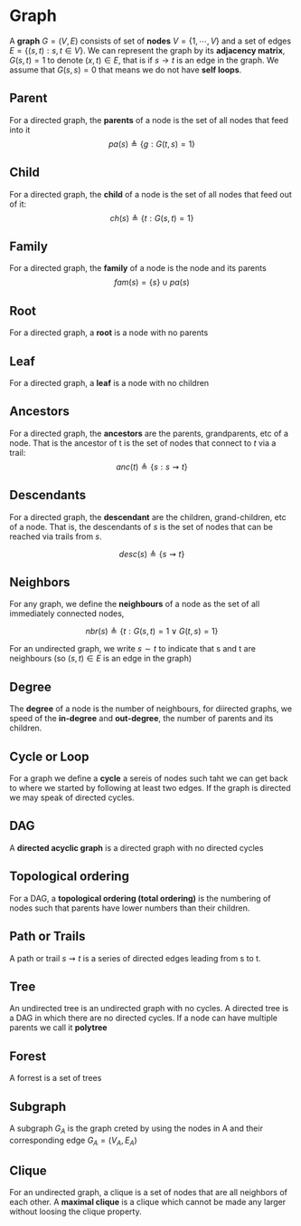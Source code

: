 # Graph

A **graph** $G = (V, E)$ consists of set of **nodes** $V = \{1, \cdots, V\}$ and a set of edges $E= \{(s,t) : s,t \in V\}$. We can represent the graph by its **adjacency matrix**, $G(s,t) =1$ to denote $(x,t) \in E$, that is if $s \rightarrow t$ is an edge in the graph. We assume that $G(s,s) = 0$ that means we do not have **self loops**.

## Parent
For a directed graph, the **parents** of a node is the set of all nodes that feed into it
$$pa(s) \triangleq \{ g: G(t,s) = 1 \}$$

## Child
For a directed graph, the **child** of a node is the set of all nodes that feed out of it:
$$
ch(s) \triangleq \{t: G(s,t) = 1 \} 
$$

## Family
For a directed graph, the **family** of a node is the node and its parents
$$
fam(s) = \{ s\} \cup pa(s)
$$

## Root
For a directed graph, a **root** is a node with no parents

## Leaf
For a directed graph, a **leaf** is a node with no children

## Ancestors
For a directed graph, the **ancestors** are the parents, grandparents, etc of a node. That is the ancestor of t is the set of nodes that connect to $t$ via a trail:
$$
anc(t) \triangleq \{ s: s \rightsquigarrow  t\}
$$

## Descendants
For a directed graph, the **descendant** are the children, grand-children, etc of a node. That is, the descendants of $s$ is the set of nodes that can be reached via trails from $s$.

$$
desc(s) \triangleq \{s \rightsquigarrow t\}
$$

## Neighbors
For any graph, we define the **neighbours** of a node as the set of all immediately connected nodes,

$$
nbr(s) \triangleq \{ t: G(s,t) = 1  \vee G(t,s) = 1 \}
$$

For an undirected graph, we write $s \sim t$ to indicate that s and t are neighbours (so $(s,t) \in E$ is an edge in the graph)

## Degree
The **degree** of a node is the number of neighbours, for diirected graphs, we speed of the **in-degree** and **out-degree**, the number of parents and its children.

## Cycle or Loop
For a graph we define a **cycle** a sereis of nodes such taht we can get back to where we started by following at least two edges. If the graph is directed we may speak of directed cycles. 

## DAG
A **directed acyclic graph** is a directed graph with no directed cycles

## Topological ordering
For a DAG, a **topological ordering (total ordering)** is the numbering of nodes such that parents have lower numbers than their children.  

## Path or Trails
A path or trail $s \rightsquigarrow t$ is a series of directed edges leading from s to t. 

## Tree
An undirected tree is an undirected graph with no cycles. A directed tree is a DAG in which there are no directed cycles. If a node can have multiple parents we call it **polytree**

## Forest
A forrest is a set of trees

## Subgraph
A subgraph $G_A$ is the graph creted by using the nodes in A and their corresponding edge $G_A = (V_A, E_A)$

## Clique
For an undirected graph, a clique is a set of nodes that are all neighbors of each other. A **maximal clique** is a clique which cannot be made any larger without loosing the clique property.